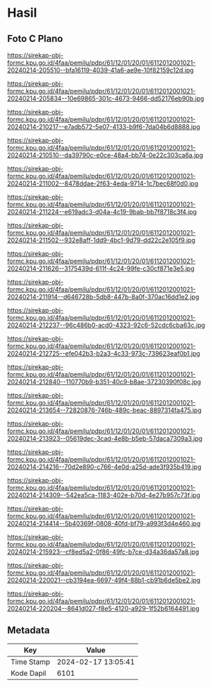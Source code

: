 # Hasil

## Foto C Plano

https://sirekap-obj-formc.kpu.go.id/4faa/pemilu/pdpr/61/12/01/20/01/6112012001021-20240214-205510--bfa16119-4039-41a6-ae9e-10f82159c12d.jpg

https://sirekap-obj-formc.kpu.go.id/4faa/pemilu/pdpr/61/12/01/20/01/6112012001021-20240214-205834--10e69865-301c-4673-9466-dd52176eb90b.jpg

https://sirekap-obj-formc.kpu.go.id/4faa/pemilu/pdpr/61/12/01/20/01/6112012001021-20240214-210217--e7adb572-5e07-4133-b9f6-7da04b6d8888.jpg

https://sirekap-obj-formc.kpu.go.id/4faa/pemilu/pdpr/61/12/01/20/01/6112012001021-20240214-210510--da39790c-e0ce-48a4-bb74-0e22c303ca6a.jpg

https://sirekap-obj-formc.kpu.go.id/4faa/pemilu/pdpr/61/12/01/20/01/6112012001021-20240214-211002--8478ddae-2f63-4eda-9714-1c7bec68f0d0.jpg

https://sirekap-obj-formc.kpu.go.id/4faa/pemilu/pdpr/61/12/01/20/01/6112012001021-20240214-211224--e619adc3-d04a-4c19-9bab-bb7f8718c3f4.jpg

https://sirekap-obj-formc.kpu.go.id/4faa/pemilu/pdpr/61/12/01/20/01/6112012001021-20240214-211502--932e8aff-1dd9-4bc1-9d79-dd22c2e105f9.jpg

https://sirekap-obj-formc.kpu.go.id/4faa/pemilu/pdpr/61/12/01/20/01/6112012001021-20240214-211626--3175439d-611f-4c24-99fe-c30cf871e3e5.jpg

https://sirekap-obj-formc.kpu.go.id/4faa/pemilu/pdpr/61/12/01/20/01/6112012001021-20240214-211914--d646728b-5db8-447b-8a0f-370ac16dd1e2.jpg

https://sirekap-obj-formc.kpu.go.id/4faa/pemilu/pdpr/61/12/01/20/01/6112012001021-20240214-212237--96c486b0-acd0-4323-92c6-52cdc6cba63c.jpg

https://sirekap-obj-formc.kpu.go.id/4faa/pemilu/pdpr/61/12/01/20/01/6112012001021-20240214-212725--efe042b3-b2a3-4c33-973c-739623eaf0b1.jpg

https://sirekap-obj-formc.kpu.go.id/4faa/pemilu/pdpr/61/12/01/20/01/6112012001021-20240214-212840--110770b9-b351-40c9-b8ae-37230390f08c.jpg

https://sirekap-obj-formc.kpu.go.id/4faa/pemilu/pdpr/61/12/01/20/01/6112012001021-20240214-213654--72820876-746b-489c-beac-8897314fa475.jpg

https://sirekap-obj-formc.kpu.go.id/4faa/pemilu/pdpr/61/12/01/20/01/6112012001021-20240214-213923--05619dec-3cad-4e8b-b5eb-57daca7309a3.jpg

https://sirekap-obj-formc.kpu.go.id/4faa/pemilu/pdpr/61/12/01/20/01/6112012001021-20240214-214216--70d2e890-c766-4e0d-a25d-ade3f935b419.jpg

https://sirekap-obj-formc.kpu.go.id/4faa/pemilu/pdpr/61/12/01/20/01/6112012001021-20240214-214309--542ea5ca-1183-402e-b70d-4e27b957c73f.jpg

https://sirekap-obj-formc.kpu.go.id/4faa/pemilu/pdpr/61/12/01/20/01/6112012001021-20240214-214414--5b40369f-0808-40fd-bf79-a993f3d4e460.jpg

https://sirekap-obj-formc.kpu.go.id/4faa/pemilu/pdpr/61/12/01/20/01/6112012001021-20240214-215923--cf8ed5a2-0f86-49fc-b7ce-d34a36da57a8.jpg

https://sirekap-obj-formc.kpu.go.id/4faa/pemilu/pdpr/61/12/01/20/01/6112012001021-20240214-220021--cb3194ea-6697-49f4-88b1-cb91b6de5be2.jpg

https://sirekap-obj-formc.kpu.go.id/4faa/pemilu/pdpr/61/12/01/20/01/6112012001021-20240214-220204--8641d027-f8e5-4120-a929-1f52b6164491.jpg


## Metadata

| Key        | Value               |
| ---------- | ------------------- |
| Time Stamp | 2024-02-17 13:05:41 |
| Kode Dapil | 6101                |



